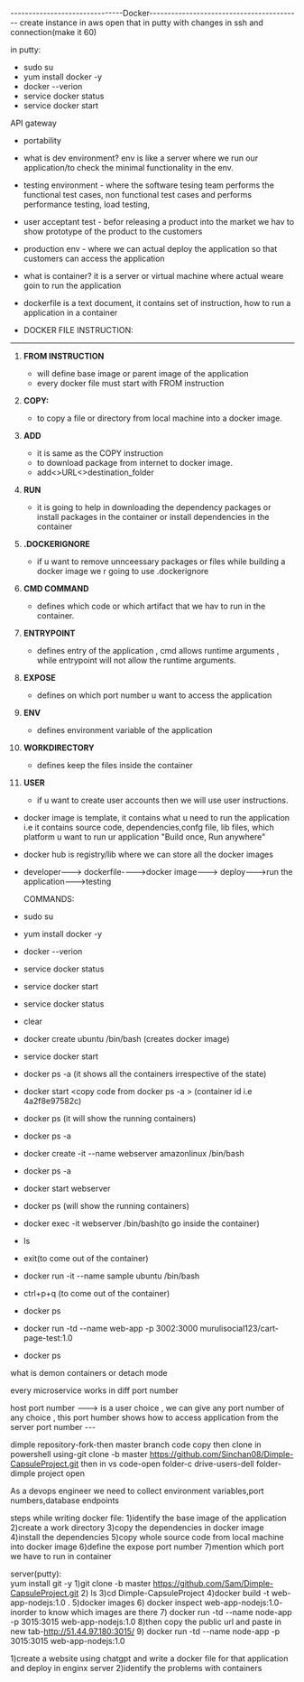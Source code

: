 -------------------------------Docker------------------------------------------
create instance in aws
open that in putty with changes in ssh and connection(make it 60)

in putty:
- sudo su
- yum install docker -y
- docker --verion
-  service docker status
- service docker start

API gateway

- portability
- what is dev environment? env is like a server where we run our application/to check the minimal functionality in the env.
- testing environment - where the software tesing team performs the functional test cases, non functional test cases and performs performance testing, load testing,
- user acceptant test - befor releasing a product into the market we hav to show prototype of the product to the customers
- production env - where we can actual deploy the application so that customers can access the application

  
- what is container? it is a server or virtual machine where actual weare goin to run the application
- dockerfile is a text document, it contains set of instruction, how to run a application in a container
  

- DOCKER FILE INSTRUCTION:
 ------------------------
 1. **FROM INSTRUCTION**
     - will define base image or parent image of the application
     - every docker file  must start with FROM instruction
 2. **COPY:**
     - to copy a file or directory from local machine into a docker image.
 
 3. **ADD**
     - it is same as the COPY instruction
     - to download package from internet to docker image.
     - add<>URL<>destination_folder
 4. **RUN**
     - it is going to help in downloading the dependency packages or install packages in the container or install dependencies in the container

 5.  **.DOCKERIGNORE**
     - if u want to remove unnceessary packages or files while building a docker image we r going to use .dockerignore
     
 6.  **CMD COMMAND**
     - defines which code or which artifact that we hav to run in the container.
   
 7.  **ENTRYPOINT**
     - defines entry of the application , cmd allows runtime arguments , while entrypoint will not allow the runtime arguments.
      
 8.  **EXPOSE**
     - defines on which port number u want to access the application
     
 9.  **ENV**
      - defines environment variable of the application

10.  **WORKDIRECTORY**
      - defines keep the files inside the container

 11. **USER**
     - if u want to create user accounts then we will use user instructions.    
  
- docker image is template, it contains what u need to run the application i.e it contains source code, dependencies,confg file, lib files, which platform u want to run ur application "Build once, Run anywhere"
- docker hub is registry/lib where we can store all the docker images
- developer---> dockerfile---->docker image---> deploy--->run the application--->testing



  COMMANDS:
- sudo su
- yum install docker -y
- docker --verion
- service docker status
- service docker start
- service docker status
- clear
- docker create ubuntu /bin/bash (creates docker image)
- service docker start
- docker ps -a (it shows all the containers irrespective of the state)
- docker start <copy code from docker ps -a > (container id i.e 4a2f8e97582c)
- docker ps (it will show the running containers)
- docker ps -a 
- docker create -it --name webserver amazonlinux /bin/bash
- docker ps -a
- docker start webserver
- docker ps (will show the running containers)
- docker exec -it webserver /bin/bash(to go inside the container)
- ls
- exit(to come out of the container)
- docker run -it --name sample ubuntu /bin/bash
- ctrl+p+q (to come out of the container)
- docker ps
- docker run -td --name web-app -p 3002:3000 murulisocial123/cart-page-test:1.0
- docker ps


what is demon containers or detach mode

every microservice works in diff port number

host port number ---> is a user choice , we can give any port number of any choice , this port humber shows how to access application from the server
port number ---



dimple repository-fork-then master branch code copy then clone in powershell using-git clone -b master https://github.com/Sinchan08/Dimple-CapsuleProject.git
then in vs code-open folder-c drive-users-dell folder-dimple project open

As a devops engineer we need to collect environment variables,port numbers,database endpoints

steps while writing docker file:
1)identify the base image of the application 
2)create a work directory
3)copy the dependencies in docker image
4)install the dependencies
5)copy whole source code from local machine into docker image
6)define the expose port number
7)mention which port we have to run in container


server(putty):<br>
yum install git -y
1)git clone -b master https://github.com/Sam/Dimple-CapsuleProject.git
2) ls
3)cd Dimple-CapsuleProject
4)docker build -t web-app-nodejs:1.0 .
5)docker images
6) docker inspect web-app-nodejs:1.0- inorder to know which images are there
7) docker run -td --name node-app -p 3015:3015 web-app-nodejs:1.0
8)then copy the public url and paste in new tab-http://51.44.97.180:3015/
9) docker run -td --name node-app -p 3015:3015 web-app-nodejs:1.0




1)create a website using chatgpt and write a docker file for that application and deploy in enginx server
2)identify the problems with containers
